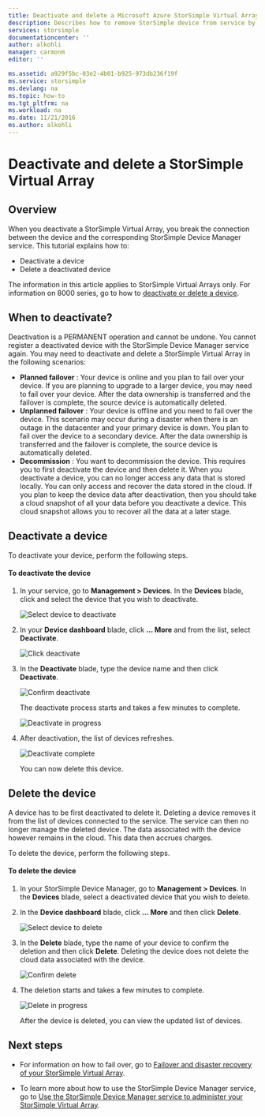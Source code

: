 ```yaml
---
title: Deactivate and delete a Microsoft Azure StorSimple Virtual Array | Microsoft Docs
description: Describes how to remove StorSimple device from service by  first deactivating it and then deleting it.
services: storsimple
documentationcenter: ''
author: alkohli
manager: carmonm
editor: ''

ms.assetid: a929f5bc-03e2-4b01-b925-973db236f19f
ms.service: storsimple
ms.devlang: na
ms.topic: how-to
ms.tgt_pltfrm: na
ms.workload: na
ms.date: 11/21/2016
ms.author: alkohli
---
```

# Deactivate and delete a StorSimple Virtual Array

## Overview

When you deactivate a StorSimple Virtual Array, you break the connection between the device and the corresponding StorSimple Device Manager service. This tutorial explains how to:

* Deactivate a device 
* Delete a deactivated device

The information in this article applies to StorSimple Virtual Arrays only. For information on 8000 series, go to how to [deactivate or delete a device](storsimple-deactivate-and-delete-device.md).

## When to deactivate?

Deactivation is a PERMANENT operation and cannot be undone. You cannot register a deactivated device with the StorSimple Device Manager service again. You may need to deactivate and delete a StorSimple Virtual Array in the following scenarios:

* **Planned failover** : Your device is online and you plan to fail over your device. If you are planning to upgrade to a larger device, you may need to fail over your device. After the data ownership is transferred and the failover is complete, the source device is automatically deleted.
* **Unplanned failover** : Your device is offline and you need to fail over the device. This scenario may occur during a disaster when there is an outage in the datacenter and your primary device is down. You plan to fail over the device to a secondary device. After the data ownership is transferred and the failover is complete, the source device is automatically deleted.
* **Decommission** : You want to decommission the device. This requires you to first deactivate the device and then delete it. When you deactivate a device, you can no longer access any data that is stored locally. You can only access and recover the data stored in the cloud. If you plan to keep the device data after deactivation, then you should take a cloud snapshot of all your data before you deactivate a device. This cloud snapshot allows you to recover all the data at a later stage.

## Deactivate a device

To deactivate your device, perform the following steps.

#### To deactivate the device

1. In your service, go to **Management > Devices**. In the **Devices** blade, click and select the device that you wish to deactivate.
   
    ![Select device to deactivate](./media/storsimple-virtual-array-deactivate-and-delete-device/deactivate-delete7.png)
2. In your **Device dashboard** blade, click **… More** and from the list, select **Deactivate**.
   
    ![Click deactivate](./media/storsimple-virtual-array-deactivate-and-delete-device/deactivate-delete8.png)
3. In the **Deactivate** blade, type the device name and then click **Deactivate**. 
   
    ![Confirm deactivate](./media/storsimple-virtual-array-deactivate-and-delete-device/deactivate-delete1.png)
   
    The deactivate process starts and takes a few minutes to complete.
   
    ![Deactivate in progress](./media/storsimple-virtual-array-deactivate-and-delete-device/deactivate-delete2.png)
4. After deactivation, the list of devices refreshes.
   
    ![Deactivate complete](./media/storsimple-virtual-array-deactivate-and-delete-device/deactivate-delete3.png)
   
    You can now delete this device.

## Delete the device

A device has to be first deactivated to delete it. Deleting a device removes it from the list of devices connected to the service. The service can then no longer manage the deleted device. The data associated with the device however remains in the cloud. This data then accrues charges.

To delete the device, perform the following steps.

#### To delete the device

1. In your StorSimple Device Manager, go to **Management > Devices**. In the **Devices** blade, select a deactivated device that you wish to delete.
2. In the **Device dashboard** blade, click **… More** and then click **Delete**.
   
   ![Select device to delete](./media/storsimple-virtual-array-deactivate-and-delete-device/deactivate-delete4.png)
3. In the **Delete** blade, type the name of your device to confirm the deletion and then click **Delete**. Deleting the device does not delete the cloud data associated with the device. 
   
   ![Confirm delete](./media/storsimple-virtual-array-deactivate-and-delete-device/deactivate-delete5.png) 
4. The deletion starts and takes a few minutes to complete.
   
   ![Delete in progress](./media/storsimple-virtual-array-deactivate-and-delete-device/deactivate-delete6.png)
   
    After the device is deleted, you can view the updated list of devices.

## Next steps

* For information on how to fail over, go to [Failover and disaster recovery of your StorSimple Virtual Array](storsimple-virtual-array-failover-dr.md).

* To learn more about how to use the StorSimple Device Manager service, go to [Use the StorSimple Device Manager service to administer your StorSimple Virtual Array](storsimple-virtual-array-manager-service-administration.md). 

